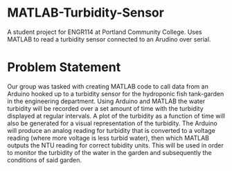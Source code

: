 # MATLAB-Turbidity-Sensor
A student project for ENGR114 at Portland Community College. Uses MATLAB to read a turbidity sensor connected to an Arudino over serial.
# Problem Statement
Our group was tasked with creating MATLAB code to call data from an Arduino hooked up to a
turbidity sensor for the hydroponic fish tank-garden in the engineering department. 
Using Arduino and MATLAB the water turbidity will be recorded over a set amount of time with the turbidity displayed at regular intervals.
A plot of the turbidity as a function of time will also be generated for a visual representation of the turbidity.  The Arduino will produce an analog reading for turbidity that is converted to a voltage reading (where more voltage is less turbid water), then which MATLAB outputs the NTU reading for correct tubidity units. This will be used in order to monitor the turbidity of the water in the garden and subsequently the conditions of said garden.
